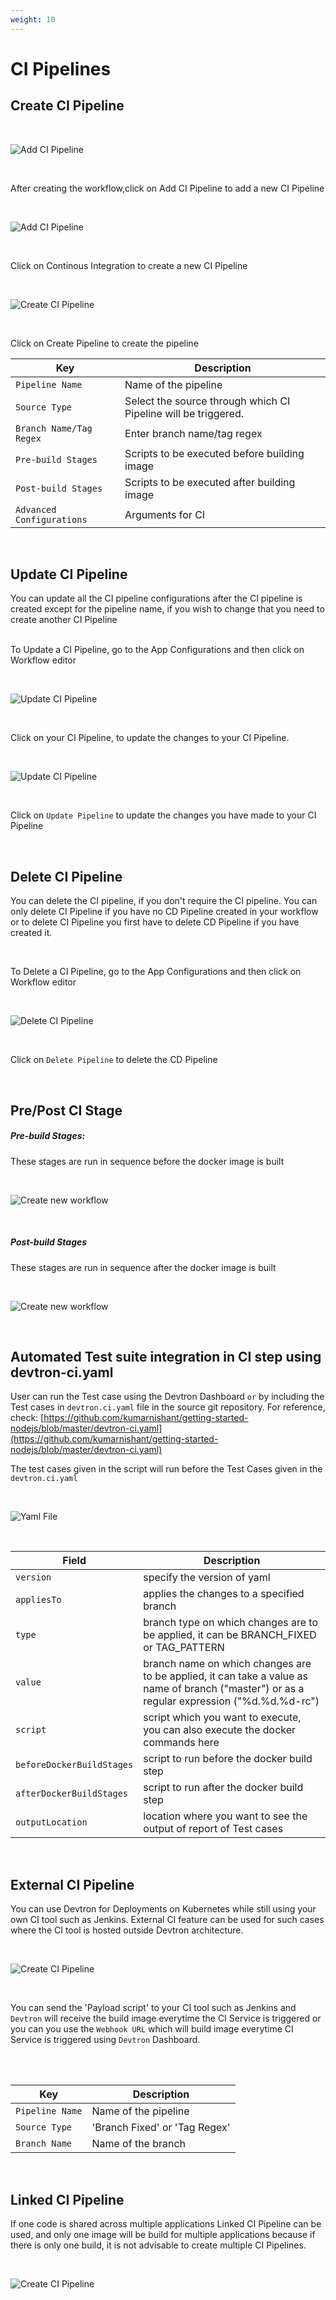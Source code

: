 ```yaml
---
weight: 10
---
```

# CI Pipelines

##  Create CI Pipeline

<br />

![Add CI Pipeline](./workflow-editor2.PNG "Add CI Pipeline")

&nbsp;&nbsp;

After creating the workflow,click on Add CI Pipeline to add a new CI Pipeline

&nbsp;&nbsp;

![Add CI Pipeline](./add_pipeline.jpg "Add CI Pipeline")

<br />

Click on Continous Integration to create a new CI Pipeline

&nbsp;&nbsp;

![Create CI Pipeline](./create_pipeline.jpg "Create CI Pipeline")

&nbsp;&nbsp;

Click on Create Pipeline to create the  pipeline

Key | Description
-----|-----
`Pipeline Name` | Name of the pipeline
`Source Type` | Select the source through which CI Pipeline will be triggered.
`Branch Name/Tag Regex` | Enter branch name/tag regex
`Pre-build Stages` | Scripts to be executed before building image
`Post-build Stages` |  Scripts to be executed after building image
`Advanced Configurations` | Arguments for CI

<br />

## Update CI Pipeline

You can update all the CI pipeline configurations after the CI pipeline is created except for the pipeline name, if you wish to change that you need to create another CI Pipeline

<br>
 To Update a CI Pipeline, go to the App Configurations and then click on Workflow editor

&nbsp;&nbsp;

![Update CI Pipeline](./update_pipeline_ci.jpg "update CI Pipeline")

<br />

Click on your CI Pipeline, to update the changes to your CI Pipeline.

&nbsp;&nbsp;

![Update CI Pipeline](./edit_pipeline.jpg "update CI Pipeline")

<br />

Click on `Update Pipeline` to update the changes you have made to your CI Pipeline

<br />

## Delete CI Pipeline 

You can delete the CI pipeline, if you don't require the CI pipeline. You can only delete CI Pipeline if you have no CD Pipeline created in your workflow or to delete CI Pipeline you first have to delete CD Pipeline if you have created it.

<br />

To Delete a CI Pipeline, go to the App Configurations and then click on Workflow editor

&nbsp;&nbsp;

![Delete CI Pipeline](./edit_pipeline.jpg "update CI Pipeline")

<br />

Click on `Delete Pipeline` to delete the CD Pipeline

<br />


##  Pre/Post CI Stage

##### Pre-build Stages: 
These stages are run in sequence before the docker image is built

&nbsp;&nbsp;

![Create new workflow](./pre_build.jpg)

&nbsp;&nbsp;

##### Post-build Stages
These stages are run in sequence after the docker image is built

&nbsp;&nbsp;

![Create new workflow](./post_build.jpg)

&nbsp;&nbsp;

## Automated Test suite integration in CI step using devtron-ci.yaml

User can run the Test case using the Devtron Dashboard `or` by including the Test cases in `devtron.ci.yaml` file in the source git repository. For reference, check: [https://github.com/kumarnishant/getting-started-nodejs/blob/master/devtron-ci.yaml](https://github.com/kumarnishant/getting-started-nodejs/blob/master/devtron-ci.yaml)

The test cases given in the script will run before the Test Cases given in the  `devtron.ci.yaml`

&nbsp;&nbsp;

![Yaml File](./yaml.jpg "Create Yaml File")

&nbsp;&nbsp;

Field | Description
------|------------ 
`version`   | specify the version of yaml
`appliesTo` | applies the changes to a specified branch 
`type`      | branch type on which changes are to be applied, it can be BRANCH_FIXED or TAG_PATTERN 
`value`     | branch name on which changes are to be applied, it can take a value as name of branch ("master") or as a regular expression ("%d.%d.%d-rc")
`script`    | script which you want to execute, you can also execute the docker commands here
`beforeDockerBuildStages` | script to run before the docker build step
`afterDockerBuildStages`  | script to run after the docker build step
`outputLocation`          | location where you want to see the output of report of Test cases 

<br />



## External CI Pipeline

You can use Devtron for Deployments on Kubernetes while still using your own CI tool such as Jenkins. External CI feature can be used for such cases where 
the CI tool is hosted outside Devtron architecture.

&nbsp;&nbsp;

![Create CI Pipeline](./external_pipeline.jpg "External CI Pipeline")

&nbsp;&nbsp;

You can send the 'Payload script' to your CI tool such as Jenkins and `Devtron` will receive the build image everytime the CI Service is triggered or
you can you use the `Webhook URL` which will build image everytime CI Service is triggered using `Devtron` Dashboard. 

<br />

<br />

Key | Description
-----|-----
`Pipeline Name` | Name of the pipeline
`Source Type`   | 'Branch Fixed' or 'Tag Regex'
`Branch Name` | Name of the branch

<br>


## Linked CI Pipeline

If one code is shared across multiple applications Linked CI Pipeline can be used, and only one image will be build for multiple applications because
if there is only one build, it is not advisable to create multiple CI Pipelines.

&nbsp;&nbsp;

![Create CI Pipeline](../../linked.jpg "Linked CI Pipeline")

<br />
